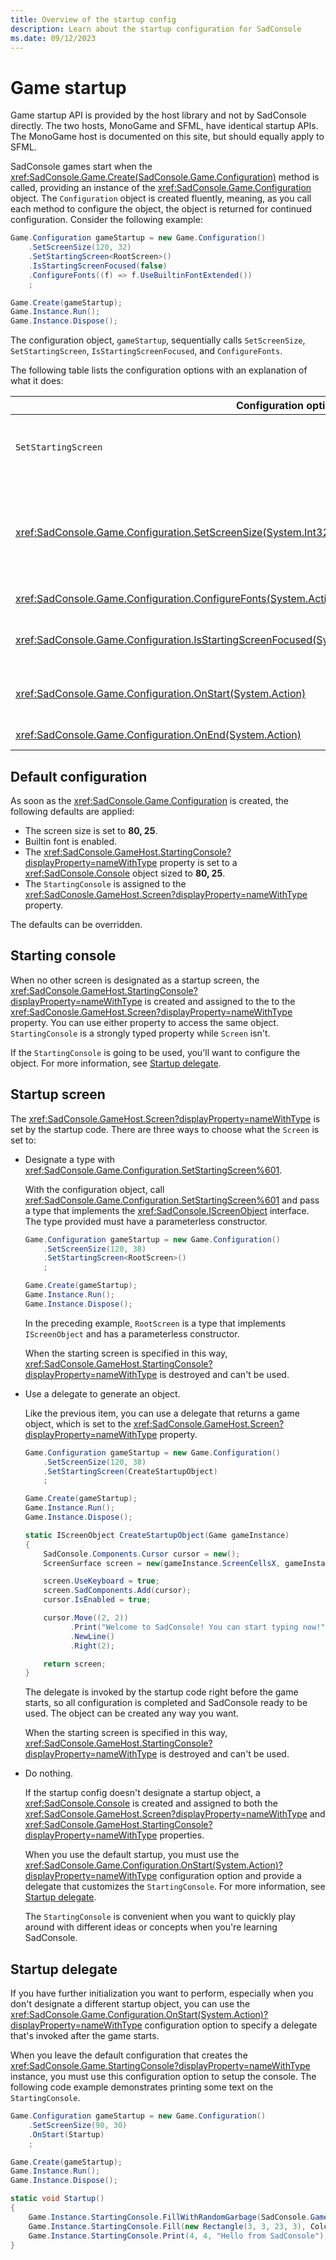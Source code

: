 ```yaml
---
title: Overview of the startup config
description: Learn about the startup configuration for SadConsole
ms.date: 09/12/2023
---
```


# Game startup

Game startup API is provided by the host library and not by SadConsole directly. The two hosts, MonoGame and SFML, have identical startup APIs. The MonoGame host is documented on this site, but should equally apply to SFML.

SadConsole games start when the <xref:SadConsole.Game.Create(SadConsole.Game.Configuration)> method is called, providing an instance of the <xref:SadConsole.Game.Configuration> object. The `Configuration` object is created fluently, meaning, as you call each method to configure the object, the object is returned for continued configuration. Consider the following example:

```csharp
Game.Configuration gameStartup = new Game.Configuration()
    .SetScreenSize(120, 32)
    .SetStartingScreen<RootScreen>()
    .IsStartingScreenFocused(false)
    .ConfigureFonts((f) => f.UseBuiltinFontExtended())
    ;

Game.Create(gameStartup);
Game.Instance.Run();
Game.Instance.Dispose();
```

The configuration object, `gameStartup`, sequentially calls `SetScreenSize`, `SetStartingScreen`, `IsStartingScreenFocused`, and `ConfigureFonts`.

The following table lists the configuration options with an explanation of what it does:

| Configuration option                                                                                        | Description                                                                                                                                                                                                                                      |
|-------------------------------------------------------------------------------------------------------------|--------------------------------------------------------------------------------------------------------------------------------------------------------------------------------------------------------------------------------------------------|
| `SetStartingScreen`                                                                                         | Configures the <xref:SadConsole.GameHost.Screen?displayProperty=nameWithType> to an object. For more information, see [Startup screen](#startup-screen).                                                                                         |
| <xref:SadConsole.Game.Configuration.SetScreenSize(System.Int32,System.Int32)>                               | Sets the size of the starting console and sets the <xref:SadConsole.GameHost.ScreenCellsX> and <xref:SadConsole.GameHost.ScreenCellsY> properties to the **Width, Height** values provided, respectively. If not called, defaults to **80, 25**. |
| <xref:SadConsole.Game.Configuration.ConfigureFonts(System.Action{SadConsole.Game.ConfigurationFontLoader})> | Use a delegate to configure the provided font settings object.                                                                                                                                                                                   |
| <xref:SadConsole.Game.Configuration.IsStartingScreenFocused(System.Boolean)>                                | Defaults to `true`. Use this method to pass `false` and disable focusing the <xref:SadConsole.GameHost.Screen?displayProperty=nameWithType> object.                                                                                              |
| <xref:SadConsole.Game.Configuration.OnStart(System.Action)>                                                 | The delegate provided to this method is invoked when the game starts running. All startup objects are already created and ready to go by the time it's invoked.                                                                                  |
| <xref:SadConsole.Game.Configuration.OnEnd(System.Action)>                                                   | The delegate provided to this method is invoked when the game is shutting down.                                                                                                                                                                  |

## Default configuration

As soon as the <xref:SadConsole.Game.Configuration> is created, the following defaults are applied:

- The screen size is set to **80, 25**.
- Builtin font is enabled.
- The <xref:SadConsole.GameHost.StartingConsole?displayProperty=nameWithType> property is set to a <xref:SadConsole.Console> object sized to **80, 25**.
- The `StartingConsole` is assigned to the <xref:SadConosle.GameHost.Screen?displayProperty=nameWithType> property.

The defaults can be overridden.

## Starting console

When no other screen is designated as a startup screen, the <xref:SadConsole.GameHost.StartingConsole?displayProperty=nameWithType> is created and assigned to the to the <xref:SadConosle.GameHost.Screen?displayProperty=nameWithType> property. You can use either property to access the same object. `StartingConsole` is a strongly typed property while `Screen` isn't.

If the `StartingConsole` is going to be used, you'll want to configure the object. For more information, see [Startup delegate](#startup-delegate).

## Startup screen

The <xref:SadConsole.GameHost.Screen?displayProperty=nameWithType> is set by the startup code. There are three ways to choose what the `Screen` is set to:

- Designate a type with <xref:SadConsole.Game.Configuration.SetStartingScreen%601>.

  With the configuration object, call <xref:SadConsole.Game.Configuration.SetStartingScreen%601> and pass a type that implements the <xref:SadConsole.IScreenObject> interface. The type provided must have a parameterless constructor.

  ```csharp
  Game.Configuration gameStartup = new Game.Configuration()
      .SetScreenSize(120, 38)
      .SetStartingScreen<RootScreen>()
      ;

  Game.Create(gameStartup);
  Game.Instance.Run();
  Game.Instance.Dispose();
  ```

  In the preceding example, `RootScreen` is a type that implements `IScreenObject` and has a parameterless constructor.

  When the starting screen is specified in this way, <xref:SadConsole.GameHost.StartingConsole?displayProperty=nameWithType> is destroyed and can't be used.

- Use a delegate to generate an object.

  Like the previous item, you can use a delegate that returns a game object, which is set to the <xref:SadConsole.GameHost.Screen?displayProperty=nameWithType> property.

  ```csharp
  Game.Configuration gameStartup = new Game.Configuration()
      .SetScreenSize(120, 38)
      .SetStartingScreen(CreateStartupObject)
      ;
  
  Game.Create(gameStartup);
  Game.Instance.Run();
  Game.Instance.Dispose();
  
  static IScreenObject CreateStartupObject(Game gameInstance)
  {
      SadConsole.Components.Cursor cursor = new();
      ScreenSurface screen = new(gameInstance.ScreenCellsX, gameInstance.ScreenCellsY);
  
      screen.UseKeyboard = true;
      screen.SadComponents.Add(cursor);
      cursor.IsEnabled = true;
  
      cursor.Move((2, 2))
            .Print("Welcome to SadConsole! You can start typing now!")
            .NewLine()
            .Right(2);
  
      return screen;
  }
  ```

  The delegate is invoked by the startup code right before the game starts, so all configuration is completed and SadConsole ready to be used. The object can be created any way you want.

  When the starting screen is specified in this way, <xref:SadConsole.GameHost.StartingConsole?displayProperty=nameWithType> is destroyed and can't be used.

- Do nothing.

  If the startup config doesn't designate a startup object, a <xref:SadConsole.Console> is created and assigned to both the <xref:SadConsole.GameHost.Screen?displayProperty=nameWithType> and <xref:SadConsole.GameHost.StartingConsole?displayProperty=nameWithType> properties.

  When you use the default startup, you must use the <xref:SadConsole.Game.Configuration.OnStart(System.Action)?displayProperty=nameWithType> configuration option and provide a delegate that customizes the `StartingConsole`. For more information, see [Startup delegate](#startup-delegate).
  
  The `StartingConsole` is convenient when you want to quickly play around with different ideas or concepts when you're learning SadConsole.

## Startup delegate

If you have further initialization you want to perform, especially when you don't designate a different startup object, you can use the <xref:SadConsole.Game.Configuration.OnStart(System.Action)?displayProperty=nameWithType> configuration option to specify a delegate that's invoked after the game starts.

When you leave the default configuration that creates the <xref:SadConsole.Game.StartingConsole?displayProperty=nameWithType> instance, you must use this configuration option to setup the console. The following code example demonstrates printing some text on the `StartingConsole`.

```csharp
Game.Configuration gameStartup = new Game.Configuration()
    .SetScreenSize(90, 30)
    .OnStart(Startup)
    ;

Game.Create(gameStartup);
Game.Instance.Run();
Game.Instance.Dispose();

static void Startup()
{
    Game.Instance.StartingConsole.FillWithRandomGarbage(SadConsole.Game.Instance.StartingConsole.Font);
    Game.Instance.StartingConsole.Fill(new Rectangle(3, 3, 23, 3), Color.Violet, Color.Black, 0, Mirror.None);
    Game.Instance.StartingConsole.Print(4, 4, "Hello from SadConsole");
}
```
